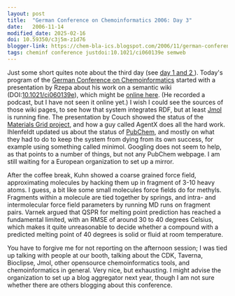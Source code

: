 ```yaml
---
layout: post
title:  "German Conference on Chemoinformatics 2006: Day 3"
date:   2006-11-14
modified_date: 2025-02-16
doi: 10.59350/c3j5m-z1d76
blogger-link: https://chem-bla-ics.blogspot.com/2006/11/german-conference-on-chemoinformatics_14.html
tags: cheminf conference justdoi:10.1021/ci060139e semweb
---
```


Just some short quites note about the third day (see [day 1 and 2 <i class="fa-solid fa-recycle fa-xs"></i>](https://chem-bla-ics.linkedchemistry.info/2006/11/13/german-conference-on-chemoinformatics.html)).
Today's program of the [German Conference on Chemoinformatics](http://scholle.oc.uni-kiel.de/users/cic/tagungen/workshop06/index.html)
started with a presentation by Rzepa about his work on a semantic wiki (DOI:[10.1021/ci060139e](https://doi.org/10.1021/ci060139e)),
which might be [online here](http://www.ch.ic.ac.uk/wiki/). (He recorded a podcast, but I have not seen it online yet.) I wish I could
see the sources of those wiki pages, to see how that system integrates RDF, but at least [Jmol](http://www.jmol.org/) is running fine.
The presentation by Couch showed the status of the [Materials Grid project](http://www.materialsgrid.org/), and how a guy called AgentX
does all the hard work. Ihlenfeldt updated us about the status of [PubChem](http://pubchem.ncbi.nlm.nih.gov/), and mostly on what they
had to do to keep the system from dying from its own success, for example using something called minimol. Googling does not seem to
help, as that points to a number of things, but not any PubChem webpage. I am still waiting for a European organization to set up a mirror.

After the coffee break, Kuhn showed a coarse grained force field, approximating molecules by hacking them up in fragment of 3-10 heavy atoms.
I guess, a bit like some small molecules force fields do for methyls. Fragments within a molecule are tied together by springs, and intra-
and intermolecular force field parameters by running MD runs on fragment pairs. Varnek argued that QSPR for melting point prediction has
reached a fundamental limited, with an RMSE of around 30 to 40 degrees Celsius, which makes it quite unreasonable to decide whether a
compound with a predicted melting point of 40 degrees is solid or fluid at room temperature.

You have to forgive me for not reporting on the afternoon session; I was tied up talking with people at our booth, talking about the CDK,
Taverna, Bioclipse, Jmol, other opensource chemoinformatics tools, and chemoinformatics in general. Very nice, but exhausting. I might
advise the organization to set up a blog aggregator next year, though I am not sure whether there are others blogging about this conference.
